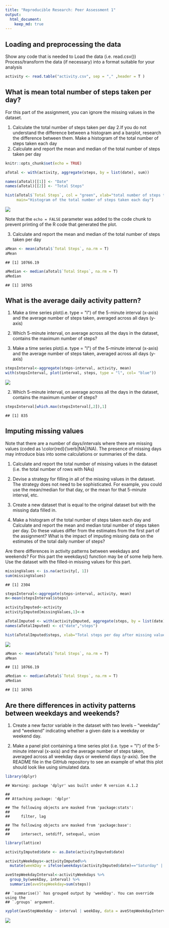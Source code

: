 ```yaml
---
title: "Reproducible Research: Peer Assessment 1"
output: 
  html_document:
    keep_md: true
---
```



## Loading and preprocessing the data
Show any code that is needed to
Load the data (i.e. read.csv())
Process/transform the data (if necessary) into a format suitable for your analysis

```r
activity <- read.table("activity.csv", sep = "," ,header = T )
```

## What is mean total number of steps taken per day?
For this part of the assignment, you can ignore the missing values in the dataset.
1. Calculate the total number of steps taken per day
2.If you do not understand the difference between a histogram and a barplot, research the difference between them. 
Make a histogram of the total number of steps taken each day
3. Calculate and report the mean and median of the total number of steps taken per day


```r
knitr::opts_chunk$set(echo = TRUE)

aTotal <- with(activity, aggregate(steps, by = list(date), sum))

names(aTotal)[[1]] <- "Date"
names(aTotal)[[2]] <- "Total Steps"
```



```r
hist(aTotal$`Total Steps`, col = "green", xlab="total number of steps taken each day", ylab="Frequency of Total Steps", 
     main="Histogram of the total number of steps taken each day")
```

![](PA1_template_files/figure-html/unnamed-chunk-3-1.png)<!-- -->

Note that the `echo = FALSE` parameter was added to the code chunk to prevent printing of the R code that generated the plot.

3. Calculate and report the mean and median of the total number of steps taken per day


```r
aMean <- mean(aTotal$`Total Steps`, na.rm = T)
aMean
```

```
## [1] 10766.19
```

```r
aMedian <- median(aTotal$`Total Steps`, na.rm = T)
aMedian 
```

```
## [1] 10765
```

## What is the average daily activity pattern?
1. Make a time series plot(i.e. type = "l") of the 5-minute interval (x-axis) and the average number of steps taken, 
averaged across all days (y-axis)

2. Which 5-minute interval, on average across all the days in the dataset, contains the maximum number of steps?
1. Make a time series plot(i.e. type = "l") of the 5-minute interval (x-axis) and the average number of steps taken, averaged across all days (y-axis)




```r
stepsInterval<-aggregate(steps~interval, activity, mean)
with(stepsInterval, plot(interval, steps, type = "l", col= "blue"))
```

![](PA1_template_files/figure-html/unnamed-chunk-5-1.png)<!-- -->

2. Which 5-minute interval, on average across all the days in the dataset, contains the maximum number of steps?


```r
stepsInterval[which.max(stepsInterval[,2]),1]
```

```
## [1] 835
```


## Imputing missing values
Note that there are a number of days/intervals where there are missing values (coded as \color{red}{\verb|NA|}NA). The presence of missing days may introduce bias into some calculations or summaries of the data.

1. Calculate and report the total number of missing values in the dataset (i.e. the total number of rows with NAs)

2. Devise a strategy for filling in all of the missing values in the dataset. The strategy does not need to be sophisticated. For example, 
you could use the mean/median for that day, or the mean for that 5-minute interval, etc.

3. Create a new dataset that is equal to the original dataset but with the missing data filled in.

4. Make a histogram of the total number of steps taken each day and 
Calculate and report the mean and median total number of steps taken per day. 
Do these values differ from the estimates from the first part of the assignment?
What is the impact of imputing missing data on the estimates of the total daily number of steps?


Are there differences in activity patterns between weekdays and weekends?
For this part the weekdays() function may be of some help here. Use the dataset with the filled-in missing values for this part.


```r
missingValues <- is.na(activity[, 1])
sum(missingValues)
```

```
## [1] 2304
```

```r
stepsInterval<-aggregate(steps~interval, activity, mean)
m<-mean(stepsInterval$steps)
```


```r
activityImputed<-activity
activityImputed[missingValues,1]<-m

aTotalImputed <- with(activityImputed, aggregate(steps, by = list(date), sum))
names(aTotalImputed) <- c("date","steps")

hist(aTotalImputed$steps, xlab="Total steps per day after missing values are imputed" , col="green")
```

![](PA1_template_files/figure-html/unnamed-chunk-8-1.png)<!-- -->



```r
aMean <- mean(aTotal$`Total Steps`, na.rm = T)
aMean
```

```
## [1] 10766.19
```

```r
aMedian <- median(aTotal$`Total Steps`, na.rm = T)
aMedian 
```

```
## [1] 10765
```


## Are there differences in activity patterns between weekdays and weekends?
1.  Create a new factor variable in the dataset with two levels – “weekday” and “weekend” indicating whether a given date is a weekday or weekend day.

2.  Make a panel plot containing a time series plot (i.e. type = "l") of the 5-minute interval (x-axis) and the average number of steps taken, 
averaged across all weekday days or weekend days (y-axis). See the README file in the GitHub repository to see an example of what this plot 
should look like using simulated data.




```r
library(dplyr)
```

```
## Warning: package 'dplyr' was built under R version 4.1.2
```

```
## 
## Attaching package: 'dplyr'
```

```
## The following objects are masked from 'package:stats':
## 
##     filter, lag
```

```
## The following objects are masked from 'package:base':
## 
##     intersect, setdiff, setequal, union
```

```r
library(lattice)

activityImputed$date <- as.Date(activityImputed$date)

activityWeekdays<-activityImputed%>%
  mutate(weekDay = ifelse(weekdays(activityImputed$date)=="Saturday" | weekdays(activityImputed$date)=="Sunday", "Weekend", "Weekday"))

aveStepWeekdayInterval<-activityWeekdays %>%
  group_by(weekDay, interval) %>%
  summarize(aveStepWeekday=sum(steps))
```

```
## `summarise()` has grouped output by 'weekDay'. You can override using the
## `.groups` argument.
```

```r
xyplot(aveStepWeekday ~ interval | weekDay, data = aveStepWeekdayInterval,layout = c(2, 1),  type ="l")
```

![](PA1_template_files/figure-html/unnamed-chunk-10-1.png)<!-- -->
  
